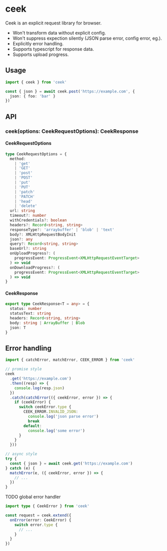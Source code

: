 # ceek

Ceek is an explicit request library for browser.

- Won't transform data without explicit config.
- Won't suppress expection silently (JSON parse error, config error, eg.).
- Explicitly error handling.
- Supports typescript for response data.
- Supports upload progress.

## Usage

```ts
import { ceek } from 'ceek'

const { json } = await ceek.post('https://example.com', {
  json: { foo: 'bar' }
})
```

## API

### ceek<T>(options: CeekRequestOptions): CeekResponse<T>

#### CeekRequestOptions

```ts
type CeekRequestOptions = {
  method:
    | 'get'
    | 'GET'
    | 'post'
    | 'POST'
    | 'put'
    | 'PUT'
    | 'patch'
    | 'PATCH'
    | 'head'
    | 'delete'
  url: string
  timeout?: number
  withCredentials?: boolean
  headers?: Record<string, string>
  responseType?: 'arraybuffer' | 'blob' | 'text'
  body?: XMLHttpRequestBodyInit
  json?: any
  query?: Record<string, string>
  baseUrl?: string
  onUploadProgress?: (
    progressEvent: ProgressEvent<XMLHttpRequestEventTarget>
  ) => void
  onDownloadProgress?: (
    progressEvent: ProgressEvent<XMLHttpRequestEventTarget>
  ) => void
}
```

#### CeekResponse

```ts
export type CeekResponse<T = any> = {
  status: number
  statusText: string
  headers: Record<string, string>
  body: string | ArrayBuffer | Blob
  json: T
}
```

## Error handling

```ts
import { catchError, matchError, CEEK_ERROR } from 'ceek'

// promise style
ceek
  .get('https://example.com')
  .then((resp) => {
    console.log(resp.json)
  })
  .catch(catchError(({ ceekError, error }) => {
    if (ceekError) {
      switch ceekError.type {
        CEEK_ERROR.INVALID_JSON:
          console.log('json parse error')
          break
        default:
          console.log('some error')
      }
    }
  }))

// async style
try {
  const { json } = await ceek.get('https://example.com')
} catch (e) {
  matchError(e, ({ ceekError, error }) => {
    // ...
  })
}
```

TODO global error handler

```ts
import type { CeekError } from 'ceek'

const request = ceek.extend({
  onError(error: CeekError) {
    switch error.type {
      // ...
    }
  }
})
```
